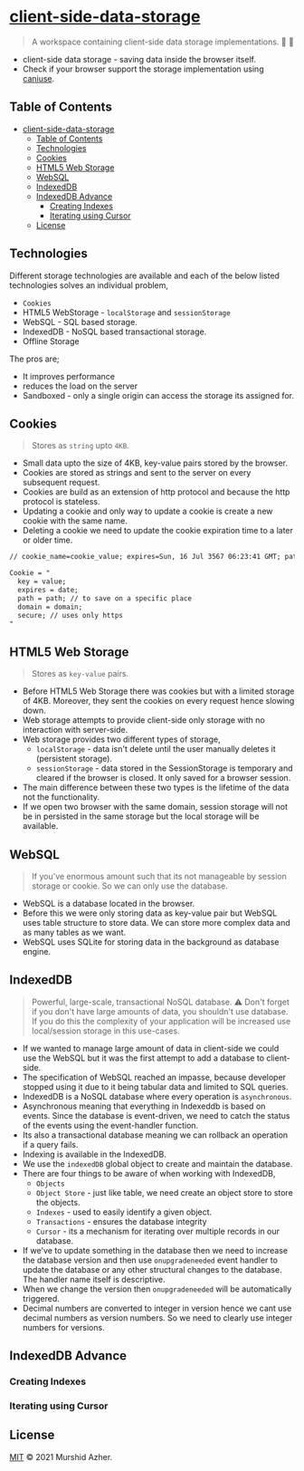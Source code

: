 # [client-side-data-storage](https://github.com/murshidazher/client-side-data-storage)

> A workspace containing client-side data storage implementations. 🚌 🚌

- client-side data storage - saving data inside the browser itself.
- Check if your browser support the storage implementation using [caniuse](https://caniuse.com/).

## Table of Contents

- [client-side-data-storage](#client-side-data-storage)
  - [Table of Contents](#table-of-contents)
  - [Technologies](#technologies)
  - [Cookies](#cookies)
  - [HTML5 Web Storage](#html5-web-storage)
  - [WebSQL](#websql)
  - [IndexedDB](#indexeddb)
  - [IndexedDB Advance](#indexeddb-advance)
    - [Creating Indexes](#creating-indexes)
    - [Iterating using Cursor](#iterating-using-cursor)
  - [License](#license)

## Technologies

Different storage technologies are available and each of the below listed technologies solves an individual problem,

- `Cookies`
- HTML5 WebStorage - `localStorage` and `sessionStorage`
- WebSQL - SQL based storage.
- IndexedDB - NoSQL based transactional storage.
- Offline Storage

The pros are;

- It improves performance
- reduces the load on the server
- Sandboxed - only a single origin can access the storage its assigned for.

## Cookies

> Stores as `string` upto `4KB`.

- Small data upto the size of 4KB, key-value pairs stored by the browser.
- Cookies are stored as strings and sent to the server on every subsequent request.
- Cookies are build as an extension of http protocol and because the http protocol is stateless.
- Updating a cookie and only way to update a cookie is create a new cookie with the same name.
- Deleting a cookie we need to update the cookie expiration time to a later or older time.

```txt
// cookie_name=cookie_value; expires=Sun, 16 Jul 3567 06:23:41 GMT; path=/; secure

Cookie = "
  key = value;
  expires = date;
  path = path; // to save on a specific place
  domain = domain;
  secure; // uses only https
"
```

## HTML5 Web Storage

> Stores as `key-value` pairs.

- Before HTML5 Web Storage there was cookies but with a limited storage of 4KB. Moreover, they sent the cookies on every request hence slowing down.
- Web storage attempts to provide client-side only storage with no interaction with server-side.
- Web storage provides two different types of storage,
  - `localStorage` - data isn't delete until the user manually deletes it  (persistent storage).
  - `sessionStorage` - data stored in the SessionStorage is temporary and cleared if the browser is closed. It only saved for a browser session.
- The main difference between these two types is the lifetime of the data not the functionality.
- If we open two browser with the same domain, session storage will not be in persisted in the same storage but the local storage will be available.

## WebSQL

> If you've enormous amount such that its not manageable by session storage or cookie. So we can only use the database.

- WebSQL is a database located in the browser.
- Before this we were only storing data as key-value pair but WebSQL uses table structure to store data. We can store more complex data and as many tables as we want.
- WebSQL uses SQLite for storing data in the background as database engine.

## IndexedDB

> Powerful, large-scale, transactional NoSQL database. ⚠️ Don't forget if you don't have large amounts of data, you shouldn't use database. If you do this the complexity of your application will be increased use local/session storage in this use-cases.  

- If we wanted to manage large amount of data in client-side we could use the WebSQL but it was the first attempt to add a database to client-side.
- The specification of WebSQL reached an impasse, because developer stopped using it due to it being tabular data and limited to SQL queries.
- IndexedDB is a NoSQL database where every operation is `asynchronous`.
- Asynchronous meaning that everything in Indexeddb is based on events. Since the database is event-driven, we need to catch the status of the events using the event-handler function.
- Its also a transactional database meaning we can rollback an operation if a query fails.
- Indexing is available in the IndexedDB.
- We use the `indexedDB` global object to create and maintain the database.
- There are four things to be aware of when working with IndexedDB,
  - `Objects`
  - `Object Store` - just like table, we need create an object store to store the objects.
  - `Indexes` - used to easily identify a given object.
  - `Transactions` - ensures the database integrity
  - `Cursor` - its a mechanism for iterating over multiple records in our database.
- If we've to update something in the database then we need to increase the database version and then use `onupgradeneeded` event handler to update the database or any other structural changes to the database. The handler name itself is descriptive.
- When we change the version then `onupgradeneeded` will be automatically triggered.
- Decimal numbers are converted to integer in version hence we cant use decimal numbers as version numbers. So we need to clearly use integer numbers for versions.

## IndexedDB Advance

### Creating Indexes

### Iterating using Cursor

## License

[MIT](./LICENSE) © 2021 Murshid Azher.
